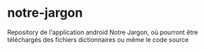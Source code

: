 # notre-jargon
Repository de l'application android Notre Jargon, où pourront être téléchargés des fichiers dictionnaires ou même le code source 
